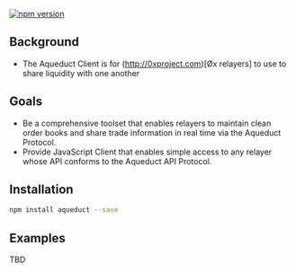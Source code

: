 [![npm version](https://badge.fury.io/js/aqueduct.svg)](https://badge.fury.io/js/aqueduct)

## Background

- The Aqueduct Client is for (http://0xproject.com)[Øx relayers] to use to share liquidity with one another

## Goals

- Be a comprehensive toolset that enables relayers to maintain clean order books and share trade information in real time via the Aqueduct Protocol.
- Provide JavaScript Client that enables simple access to any relayer whose API conforms to the Aqueduct API Protocol.

## Installation

```sh
npm install aqueduct --save
```

## Examples
TBD
